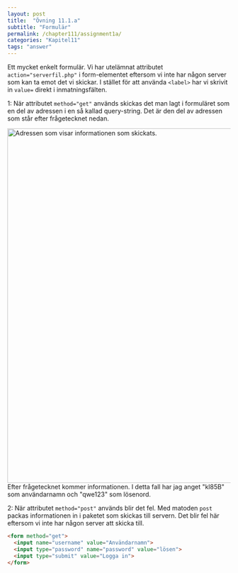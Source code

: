 ```yaml
---
layout: post
title:  "Övning 11.1.a"
subtitle: "Formulär"
permalink: /chapter111/assignment1a/
categories: "Kapitel11"
tags: "answer"
---
```

Ett mycket enkelt formulär. Vi har utelämnat attributet `action="serverfil.php"` i form-elementet eftersom vi inte har någon server som kan ta emot det vi skickar. I stället för att använda `<label>` har vi skrivit in `value=` direkt i inmatningsfälten.

1: När attributet `method="get"` används skickas det man lagt i formuläret som en del av adressen i en så kallad query-string. Det är den del av adressen som står efter frågetecknet nedan.
<div><img src="{{ site.url | append:site.baseurl}}/assets/images/query.PNG" alt="Adressen som visar informationen som skickats." style="width:50rem;"/></div>
Efter frågetecknet kommer informationen. I detta fall har jag anget "kl85B" som användarnamn och "qwe123" som lösenord.

2: När attributet `method="post"` används blir det fel. Med matoden `post` packas informationen in i paketet som skickas till servern. Det blir fel här eftersom vi inte har någon server att skicka till.

```HTML
<form method="get">
  <input name="username" value="Användarnamn">
  <input type="password" name="password" value="lösen">
  <input type="submit" value="Logga in">
</form>
```
